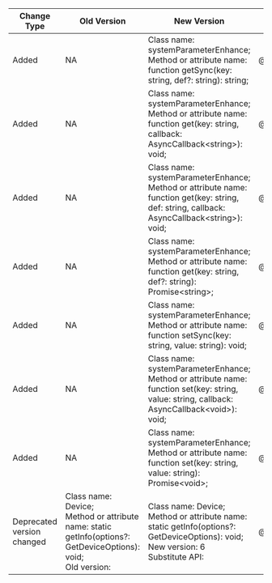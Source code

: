 | Change Type | Old Version | New Version | d.ts File |
| ---- | ------ | ------ | -------- |
|Added|NA|Class name: systemParameterEnhance;<br>Method or attribute name: function getSync(key: string, def?: string): string;|@ohos.systemParameterEnhance.d.ts|
|Added|NA|Class name: systemParameterEnhance;<br>Method or attribute name: function get(key: string, callback: AsyncCallback\<string>): void;|@ohos.systemParameterEnhance.d.ts|
|Added|NA|Class name: systemParameterEnhance;<br>Method or attribute name: function get(key: string, def: string, callback: AsyncCallback\<string>): void;|@ohos.systemParameterEnhance.d.ts|
|Added|NA|Class name: systemParameterEnhance;<br>Method or attribute name: function get(key: string, def?: string): Promise\<string>;|@ohos.systemParameterEnhance.d.ts|
|Added|NA|Class name: systemParameterEnhance;<br>Method or attribute name: function setSync(key: string, value: string): void;|@ohos.systemParameterEnhance.d.ts|
|Added|NA|Class name: systemParameterEnhance;<br>Method or attribute name: function set(key: string, value: string, callback: AsyncCallback\<void>): void;|@ohos.systemParameterEnhance.d.ts|
|Added|NA|Class name: systemParameterEnhance;<br>Method or attribute name: function set(key: string, value: string): Promise\<void>;|@ohos.systemParameterEnhance.d.ts|
|Deprecated version changed|Class name: Device;<br>Method or attribute name: static getInfo(options?: GetDeviceOptions): void;<br>Old version: |Class name: Device;<br>Method or attribute name: static getInfo(options?: GetDeviceOptions): void;<br>New version: 6<br>Substitute API: |@system.device.d.ts|
